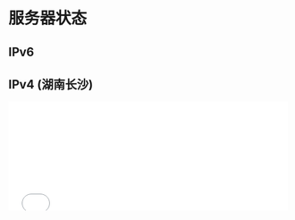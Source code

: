 # 服务器状态
## IPv6

<div id="server-status"></div>
<script>
    async function fetchServerStatus() {
        try {
            const response = await fetch('https://api.mcsrvstat.us/bedrock/3/play.ltya.top');
            const data = await response.json();

            let serverStatus = `
                    <strong>IP 地址:</strong> play.ltya.top<br>
                    <strong>端口:</strong> ${data.port}<br>
                    <strong>服务器状态:</strong> ${data.online ? '在线' : '离线'}<br>
                `;

            if (data.online) {
                serverStatus += `
                        <strong>服务器 MOTD:</strong> ${data.motd.clean}<br>
                        <strong>当前在线玩家:</strong> ${data.players.online} / ${data.players.max}<br>
                        <strong>服务器版本:</strong> ${data.version}<br>
                        <strong>游戏模式:</strong> ${data.gamemode}<br>
                        <strong>地图名称:</strong> ${data.map.clean}<br>
                    `;
            }
            document.getElementById('server-status').innerHTML = serverStatus;
        } catch (error) {
            document.getElementById('server-status').innerHTML = `<p class="error">无法获取服务器状态信息，请稍后再试。<br>`;
        }
    }

    fetchServerStatus();
</script>

## IPv4 (湖南长沙)
<iframe frameborder="no" border="0" marginwidth="0" marginheight="0" width="500px" height="195px" scrolling=no src="//motdbe.blackbe.work/iframe.html?ip=cs-v4.play.ltya.top&port=19100&dark=true&join_open=true"></iframe>

